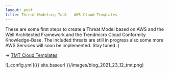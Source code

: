 ```yaml
---
layout: post
title: Threat Modeling Tool - AWS Cloud Templates
---
```


These are some first steps to create a Threat Model based on AWS and the Well Architected Framework and the Trendmicro Cloud Conformity Knowledge-Base. The included threats are still in progress also some more AWS Services will soon be implemented. Stay tuned :) 

-> [TMT Cloud Templates](https://github.com/BenjiTrapp/tmt-cloud-templates)

![_config.yml]({{ site.baseurl }}/images/blog_2021_23_12_tmt.png)
